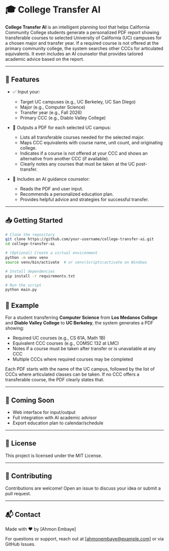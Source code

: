 # 🎓 College Transfer AI

**College Transfer AI** is an intelligent planning tool that helps California Community College students generate a personalized PDF report showing transferable courses to selected University of California (UC) campuses for a chosen major and transfer year. If a required course is not offered at the primary community college, the system searches other CCCs for articulated equivalents. It even includes an AI counselor that provides tailored academic advice based on the report.

---

## 🚀 Features

- ✅ Input your:
  - Target UC campuses (e.g., UC Berkeley, UC San Diego)
  - Major (e.g., Computer Science)
  - Transfer year (e.g., Fall 2026)
  - Primary CCC (e.g., Diablo Valley College)

- 📄 Outputs a PDF for each selected UC campus:
  - Lists all transferable courses needed for the selected major.
  - Maps CCC equivalents with course name, unit count, and originating college.
  - Indicates if a course is not offered at your CCC and shows an alternative from another CCC (if available).
  - Clearly notes any courses that must be taken at the UC post-transfer.

- 💬 Includes an AI guidance counselor:
  - Reads the PDF and user input.
  - Recommends a personalized education plan.
  - Provides helpful advice and strategies for successful transfer.

---

## 📥 Getting Started

```bash
# Clone the repository
git clone https://github.com/your-username/college-transfer-ai.git
cd college-transfer-ai

# (Optional) Create a virtual environment
python -m venv venv
source venv/bin/activate  # or venv\Scripts\activate on Windows

# Install dependencies
pip install -r requirements.txt

# Run the script
python main.py
```
## 📌 Example

For a student transferring **Computer Science** from **Los Medanos College** and **Diablo Valley College** to **UC Berkeley**, the system generates a PDF showing:

- Required UC courses (e.g., CS 61A, Math 1B)
- Equivalent CCC courses (e.g., COMSC 132 at LMC)
- Notes if a course must be taken after transfer or is unavailable at any CCC
- Multiple CCCs where required courses may be completed

Each PDF starts with the name of the UC campus, followed by the list of CCCs where articulated classes can be taken. If no CCC offers a transferable course, the PDF clearly states that.

---

## 🤖 Coming Soon

- Web interface for input/output
- Full integration with AI academic advisor
- Export education plan to calendar/schedule

---

## 📄 License

This project is licensed under the MIT License.

---

## 🤝 Contributing

Contributions are welcome! Open an issue to discuss your idea or submit a pull request.

---

## 📬 Contact

Made with ❤️ by [Ahmon Embaye]

For questions or support, reach out at [ahmonembaye@example.com] or via GitHub Issues.

